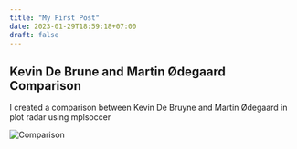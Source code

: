 ```yaml
---
title: "My First Post"
date: 2023-01-29T18:59:18+07:00
draft: false
---
```


## Kevin De Brune and Martin Ødegaard Comparison
I created a comparison between Kevin De Bruyne and Martin Ødegaard in plot radar using mplsoccer

![Comparison](/comparison.png 'Comparison')
